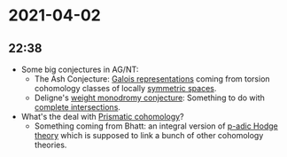 # 2021-04-02

## 22:38

- Some big conjectures in AG/NT:
  - The Ash Conjecture:
    [Galois representations](Galois%20representations) coming from torsion cohomology classes of locally [symmetric spaces](symmetric%20spaces).
  - Deligne's [weight monodromy conjecture](weight%20monodromy%20conjecture):
    Something to do with [complete intersections](complete%20intersections).
- What's the deal with [Prismatic cohomology](Prismatic%20cohomology)?
  - Something coming from Bhatt: an integral version of [p-adic Hodge theory](p-adic%20Hodge%20theory) which is supposed to link a bunch of other cohomology theories.